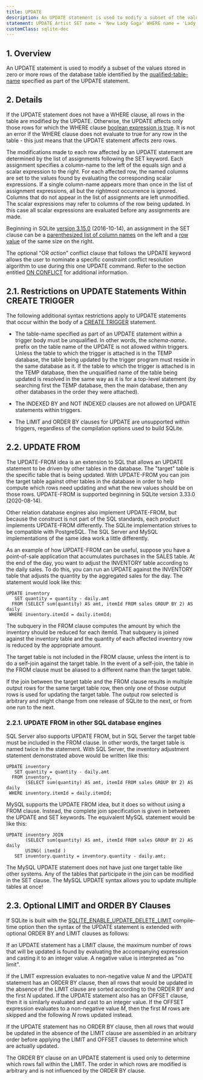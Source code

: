 ```yaml
---
title: UPDATE
description: An UPDATE statement is used to modify a subset of the values stored in zero or more rows of the database table.
statement: UPDATE Artist SET name = 'New Lady Gaga' WHERE name = 'Lady Gaga';
customClass: sqlite-doc
---
```


## 1. Overview

<!-- do-not-touch-svg-import: 'update.svg' -->

An UPDATE statement is used to modify a subset of the values stored in
zero or more rows of the database table identified by the
<a href="https://www.sqlite.org/syntax/qualified-table-name.html"
target="_blank">qualified-table-name</a> specified as part of the UPDATE
statement.

## 2. Details

If the UPDATE statement does not have a WHERE clause, all rows in the
table are modified by the UPDATE. Otherwise, the UPDATE affects only
those rows for which the WHERE clause [boolean expression is
true](lang_expr#booleanexpr). It is not an error if the WHERE clause
does not evaluate to true for any row in the table - this just means
that the UPDATE statement affects zero rows.

The modifications made to each row affected by an UPDATE statement are
determined by the list of assignments following the SET keyword. Each
assignment specifies a <span class="yyterm">column-name</span> to the
left of the equals sign and a scalar expression to the right. For each
affected row, the named columns are set to the values found by
evaluating the corresponding scalar expressions. If a single column-name
appears more than once in the list of assignment expressions, all but
the rightmost occurrence is ignored. Columns that do not appear in the
list of assignments are left unmodified. The scalar expressions may
refer to columns of the row being updated. In this case all scalar
expressions are evaluated before any assignments are made.

Beginning in SQLite
<a href="https://www.sqlite.org/releaselog/3_15_0.html"
target="_blank">version 3.15.0</a> (2016-10-14), an assignment in the
SET clause can be a
<a href="https://www.sqlite.org/syntax/column-name-list.html"
target="_blank">parenthesized list of column names</a> on the left and a
<a href="https://www.sqlite.org/rowvalue.html" target="_blank">row
value</a> of the same size on the right.

The optional "OR *action*" conflict clause that follows the UPDATE
keyword allows the user to nominate a specific constraint conflict
resolution algorithm to use during this one UPDATE command. Refer to the
section entitled [ON CONFLICT](lang_conflict) for additional
information.

## 2.1. Restrictions on UPDATE Statements Within CREATE TRIGGER

The following additional syntax restrictions apply to UPDATE statements
that occur within the body of a [CREATE TRIGGER](lang_createtrigger)
statement.

- The <span class="yyterm">table-name</span> specified as part of an
  UPDATE statement within a trigger body must be unqualified. In other
  words, the _schema-name_**.** prefix on the table name of the UPDATE
  is not allowed within triggers. Unless the table to which the trigger
  is attached is in the TEMP database, the table being updated by the
  trigger program must reside in the same database as it. If the table
  to which the trigger is attached is in the TEMP database, then the
  unqualified name of the table being updated is resolved in the same
  way as it is for a top-level statement (by searching first the TEMP
  database, then the main database, then any other databases in the
  order they were attached).

- The INDEXED BY and NOT INDEXED clauses are not allowed on UPDATE
  statements within triggers.

- The LIMIT and ORDER BY clauses for UPDATE are unsupported within
  triggers, regardless of the compilation options used to build SQLite.

<span id="upfrom"></span>

## 2.2. UPDATE FROM

The UPDATE-FROM idea is an extension to SQL that allows an UPDATE
statement to be driven by other tables in the database. The "target"
table is the specific table that is being updated. With UPDATE-FROM you
can join the target table against other tables in the database in order
to help compute which rows need updating and what the new values should
be on those rows. UPDATE-FROM is supported beginning in SQLite version
3.33.0 (2020-08-14).

Other relation database engines also implement UPDATE-FROM, but because
the construct is not part of the SQL standards, each product implements
UPDATE-FROM differently. The SQLite implementation strives to be
compatible with PostgreSQL. The SQL Server and MySQL implementations of
the same idea work a little differently.

As an example of how UPDATE-FROM can be useful, suppose you have a
point-of-sale application that accumulates purchases in the SALES table.
At the end of the day, you want to adjust the INVENTORY table according
to the daily sales. To do this, you can run an UPDATE against the
INVENTORY table that adjusts the quantity by the aggregated sales for
the day. The statement would look like this:

<div class="codeblock">

    UPDATE inventory
       SET quantity = quantity - daily.amt
      FROM (SELECT sum(quantity) AS amt, itemId FROM sales GROUP BY 2) AS daily
     WHERE inventory.itemId = daily.itemId;

</div>

The subquery in the FROM clause computes the amount by which the
inventory should be reduced for each itemId. That subquery is joined
against the inventory table and the quantity of each affected inventory
row is reduced by the appropriate amount.

The target table is not included in the FROM clause, unless the intent
is to do a self-join against the target table. In the event of a
self-join, the table in the FROM clause must be aliased to a different
name than the target table.

If the join between the target table and the FROM clause results in
multiple output rows for the same target table row, then only one of
those output rows is used for updating the target table. The output row
selected is arbitrary and might change from one release of SQLite to the
next, or from one run to the next.

### 2.2.1. UPDATE FROM in other SQL database engines

SQL Server also supports UPDATE FROM, but in SQL Server the target table
must be included in the FROM clause. In other words, the target table is
named twice in the statement. With SQL Server, the inventory adjustment
statement demonstrated above would be written like this:

<div class="codeblock">

    UPDATE inventory
       SET quantity = quantity - daily.amt
      FROM inventory, 
           (SELECT sum(quantity) AS amt, itemId FROM sales GROUP BY 2) AS daily
     WHERE inventory.itemId = daily.itemId;

</div>

MySQL supports the UPDATE FROM idea, but it does so without using a FROM
clause. Instead, the complete join specification is given in between the
UPDATE and SET keywords. The equivalent MySQL statement would be like
this:

<div class="codeblock">

    UPDATE inventory JOIN
           (SELECT sum(quantity) AS amt, itemId FROM sales GROUP BY 2) AS daily
           USING( itemId )
       SET inventory.quantity = inventory.quantity - daily.amt;

</div>

The MySQL UPDATE statement does not have just one target table like
other systems. Any of the tables that participate in the join can be
modified in the SET clause. The MySQL UPDATE syntax allows you to update
multiple tables at once!

## 2.3. Optional LIMIT and ORDER BY Clauses

If SQLite is built with the
<a href="https://www.sqlite.org/compile.html#enable_update_delete_limit"
target="_blank">SQLITE_ENABLE_UPDATE_DELETE_LIMIT</a> compile-time
option then the syntax of the UPDATE statement is extended with optional
ORDER BY and LIMIT clauses as follows:

<!-- do-not-touch-svg-import: 'update2.svg' -->

If an UPDATE statement has a LIMIT clause, the maximum number of rows
that will be updated is found by evaluating the accompanying expression
and casting it to an integer value. A negative value is interpreted as
"no limit".

If the LIMIT expression evaluates to non-negative value *N* and the
UPDATE statement has an ORDER BY clause, then all rows that would be
updated in the absence of the LIMIT clause are sorted according to the
ORDER BY and the first *N* updated. If the UPDATE statement also has an
OFFSET clause, then it is similarly evaluated and cast to an integer
value. If the OFFSET expression evaluates to a non-negative value *M*,
then the first *M* rows are skipped and the following *N* rows updated
instead.

If the UPDATE statement has no ORDER BY clause, then all rows that would
be updated in the absence of the LIMIT clause are assembled in an
arbitrary order before applying the LIMIT and OFFSET clauses to
determine which are actually updated.

The ORDER BY clause on an UPDATE statement is used only to determine
which rows fall within the LIMIT. The order in which rows are modified
is arbitrary and is not influenced by the ORDER BY clause.
